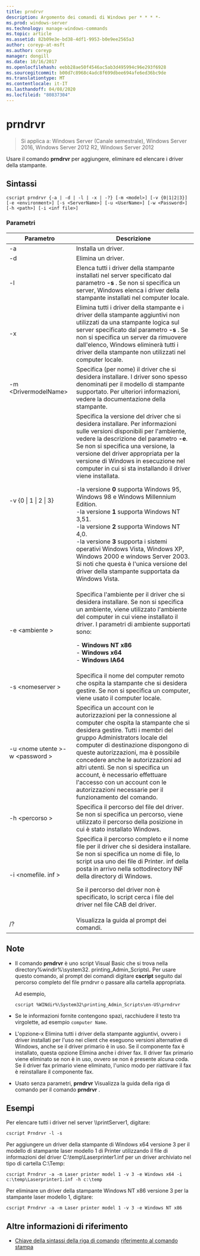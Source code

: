 ```yaml
---
title: prndrvr
description: Argomento dei comandi di Windows per * * * *-
ms.prod: windows-server
ms.technology: manage-windows-commands
ms.topic: article
ms.assetid: 82b09e3e-bd38-4df1-9953-b0e9ee2565a3
author: coreyp-at-msft
ms.author: coreyp
manager: dongill
ms.date: 10/16/2017
ms.openlocfilehash: eebb28ae50f4546ac5ab3d495994c96e293f6928
ms.sourcegitcommit: b00d7c8968c4adc8f699dbee694afe6ed36bc9de
ms.translationtype: MT
ms.contentlocale: it-IT
ms.lasthandoff: 04/08/2020
ms.locfileid: "80837304"
---
```

# <a name="prndrvr"></a>prndrvr

>Si applica a: Windows Server (Canale semestrale), Windows Server 2016, Windows Server 2012 R2, Windows Server 2012

Usare il comando **prndrvr** per aggiungere, eliminare ed elencare i driver della stampante.

## <a name="syntax"></a>Sintassi
```
cscript prndrvr {-a | -d | -l | -x | -?} [-m <model>] [-v {0|1|2|3}] 
[-e <environment>] [-s <ServerName>] [-u <UserName>] [-w <Password>] 
[-h <path>] [-i <inf file>]
```

### <a name="parameters"></a>Parametri

|Parametro|Descrizione|
|-------|--------|
|-a|Installa un driver.|
|-d|Elimina un driver.|
|-l|Elenca tutti i driver della stampante installati nel server specificato dal parametro **-s** . Se non si specifica un server, Windows elenca i driver della stampante installati nel computer locale.|
|-x|Elimina tutti i driver della stampante e i driver della stampante aggiuntivi non utilizzati da una stampante logica sul server specificato dal parametro **-s** . Se non si specifica un server da rimuovere dall'elenco, Windows eliminerà tutti i driver della stampante non utilizzati nel computer locale.|
|-m \<DrivermodelName\>|Specifica (per nome) il driver che si desidera installare. I driver sono spesso denominati per il modello di stampante supportato. Per ulteriori informazioni, vedere la documentazione della stampante.|
|-v {0 &#124; 1 &#124; 2 &#124; 3}|Specifica la versione del driver che si desidera installare. Per informazioni sulle versioni disponibili per l'ambiente, vedere la descrizione del parametro **-e**. Se non si specifica una versione, la versione del driver appropriata per la versione di Windows in esecuzione nel computer in cui si sta installando il driver viene installata.<p>-la versione **0** supporta Windows 95, Windows 98 e Windows Millennium Edition.<br />-la versione **1** supporta Windows NT 3,51.<br />-la versione **2** supporta Windows NT 4,0.<br />-la versione **3** supporta i sistemi operativi Windows Vista, Windows XP, Windows 2000 e windows Server 2003. Si noti che questa è l'unica versione del driver della stampante supportata da Windows Vista.|
|-e \<ambiente >|Specifica l'ambiente per il driver che si desidera installare. Se non si specifica un ambiente, viene utilizzato l'ambiente del computer in cui viene installato il driver. I parametri di ambiente supportati sono:<p>-   **Windows NT x86**<br />-   **Windows x64**<br />-   **Windows IA64**|
|-s \<nomeserver >|Specifica il nome del computer remoto che ospita la stampante che si desidera gestire. Se non si specifica un computer, viene usato il computer locale.|
|-u \<nome utente >-w \<password >|Specifica un account con le autorizzazioni per la connessione al computer che ospita la stampante che si desidera gestire. Tutti i membri del gruppo Administrators locale del computer di destinazione dispongono di queste autorizzazioni, ma è possibile concedere anche le autorizzazioni ad altri utenti. Se non si specifica un account, è necessario effettuare l'accesso con un account con le autorizzazioni necessarie per il funzionamento del comando.|
|-h \<percorso >|Specifica il percorso del file del driver. Se non si specifica un percorso, viene utilizzato il percorso della posizione in cui è stato installato Windows.|
|-i \<nomefile. inf >|Specifica il percorso completo e il nome file per il driver che si desidera installare. Se non si specifica un nome di file, lo script usa uno dei file di Printer. inf della posta in arrivo nella sottodirectory INF della directory di Windows.<p>Se il percorso del driver non è specificato, lo script cerca i file del driver nel file CAB del driver.|
|/?|Visualizza la guida al prompt dei comandi.|

## <a name="remarks"></a>Note
- Il comando **prndrvr** è uno script Visual Basic che si trova nella directory%windir%\system32\. printing_Admin_Scripts\\<language>. Per usare questo comando, al prompt dei comandi digitare **cscript** seguito dal percorso completo del file prndrvr o passare alla cartella appropriata.

  Ad esempio,
  ```
  cscript %WINdir%\System32\printing_Admin_Scripts\en-US\prndrvr
  ```
- Se le informazioni fornite contengono spazi, racchiudere il testo tra virgolette, ad esempio `computer Name`.
- L'opzione-x Elimina tutti i driver della stampante aggiuntivi, ovvero i driver installati per l'uso nei client che eseguono versioni alternative di Windows, anche se il driver primario è in uso. Se il componente fax è installato, questa opzione Elimina anche i driver fax. Il driver fax primario viene eliminato se non è in uso, ovvero se non è presente alcuna coda. Se il driver fax primario viene eliminato, l'unico modo per riattivare il fax è reinstallare il componente fax.
- Usato senza parametri, **prndrvr** Visualizza la guida della riga di comando per il comando **prndrvr** .

## <a name="examples"></a><a name=BKMK_examples></a>Esempi

Per elencare tutti i driver nel server \\\printServer1, digitare:
```
cscript Prndrvr -l -s
```

Per aggiungere un driver della stampante di Windows x64 versione 3 per il modello di stampante laser modello 1 di Printer utilizzando il file di informazioni del driver C:\temp\Laserprinter1.inf per un driver archiviato nel tipo di cartella C:\Temp:
```
cscript Prndrvr -a -m Laser printer model 1 -v 3 -e Windows x64 -i c:\temp\Laserprinter1.inf -h c:\temp
```

Per eliminare un driver della stampante Windows NT x86 versione 3 per la stampante laser modello 1, digitare:
```
cscript Prndrvr -a -m Laser printer model 1 -v 3 -e Windows NT x86 
```

## <a name="additional-references"></a>Altre informazioni di riferimento
- [Chiave della sintassi della riga di comando](command-line-syntax-key.md)
[riferimento al comando stampa](print-command-reference.md)
